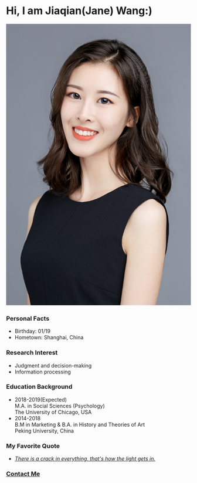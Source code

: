 # Hi, I am **Jiaqian(Jane) Wang**:)

![](汪嘉倩-head.jpg)

### **Personal Facts**
* Birthday: 01/19
* Hometown: Shanghai, China

### **Research Interest**
* Judgment and decision-making
* Information processing    

### **Education Background**
* 2018-2019(Expected)    
  M.A. in Social Sciences (Psychology)    
  The University of Chicago, USA
* 2014-2018           
  B.M in Marketing & B.A. in History and Theories of Art     
  Peking University, China

### **My Favorite Quote**
* [*There is a crack in everything, that's how the light gets in.*](https://qz.com/835076/leonard-cohens-anthem-the-story-of-the-line-there-is-a-crack-in-everything-thats-how-the-light-gets-in/)    

### **[Contact Me](jiaqianwang@uchicago.edu)**
